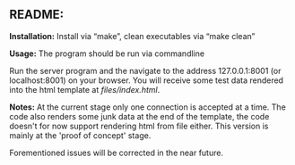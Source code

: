 ## README:

__Installation:__
Install via “make”, clean executables via “make clean”

__Usage:__
The program should be run via commandline

Run the server program and the navigate to the address 127.0.0.1:8001
(or localhost:8001) on your browser. You will receive some test data
rendered into the html template at _files/index.html_.

__Notes:__
At the current stage only one connection is accepted at a time. The code
also renders some junk data at the end of the template, the code doesn't
for now support rendering html from file either. This version is mainly at
the 'proof of concept' stage.

Forementioned issues will be corrected in the near future.
